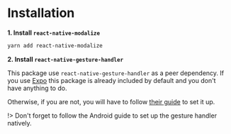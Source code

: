 # Installation

**1. Install `react-native-modalize`**

```bash
yarn add react-native-modalize
```

**2. Install `react-native-gesture-handler`**

This package use `react-native-gesture-handler` as a peer dependency. If you use [Expo](https://expo.io) this package is already included by default and you don't have anything to do.

Otherwise, if you are not, you will have to follow [their guide](https://kmagiera.github.io/react-native-gesture-handler/docs/getting-started.html) to set it up.

!> Don't forget to follow the Android guide to set up the gesture handler natively.
